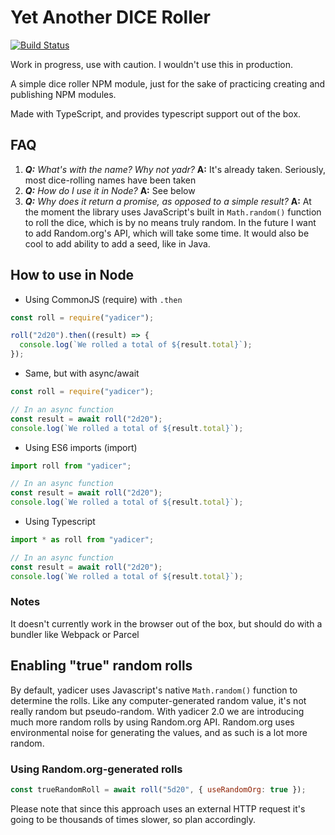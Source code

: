 # Yet Another DICE Roller

[![Build Status](https://travis-ci.org/slavabez/yadicer.svg?branch=master)](https://travis-ci.org/slavabez/yadicer)

Work in progress, use with caution. I wouldn't use this in production.

A simple dice roller NPM module, just for the sake of practicing creating and publishing NPM modules.

Made with TypeScript, and provides typescript support out of the box.

## FAQ

1. _**Q:** What's with the name? Why not yadr?_ **A:** It's already taken. Seriously, most dice-rolling names have been taken
2. _**Q:** How do I use it in Node?_ **A:** See below
3. _**Q:** Why does it return a promise, as opposed to a simple result?_ **A:** At the moment the library uses JavaScript's built in `Math.random()` function to roll the dice, which is by no means truly random. In the future I want to add Random.org's API, which will take some time. It would also be cool to add ability to add a seed, like in Java.

## How to use in Node

* Using CommonJS (require) with `.then`

```js
const roll = require("yadicer");

roll("2d20").then((result) => {
  console.log(`We rolled a total of ${result.total}`);
});
```
* Same, but with async/await

```js
const roll = require("yadicer");

// In an async function
const result = await roll("2d20");
console.log(`We rolled a total of ${result.total}`);
```

* Using ES6 imports (import)

```js
import roll from "yadicer";

// In an async function
const result = await roll("2d20");
console.log(`We rolled a total of ${result.total}`);
```

* Using Typescript

```typescript
import * as roll from "yadicer";

// In an async function
const result = await roll("2d20");
console.log(`We rolled a total of ${result.total}`);
```

### Notes
It doesn't currently work in the browser out of the box, but should do with a bundler like Webpack or Parcel

## Enabling "true" random rolls

By default, yadicer uses Javascript's native `Math.random()` function to determine the rolls. Like any computer-generated random value, it's not really random but pseudo-random. With yadicer 2.0 we are introducing much more random rolls by using Random.org API. Random.org uses environmental noise for generating the values, and as such is a lot more random. 

### Using Random.org-generated rolls
```js
const trueRandomRoll = await roll("5d20", { useRandomOrg: true });
```

Please note that since this approach uses an external HTTP request it's going to be thousands of times slower, so plan accordingly.

